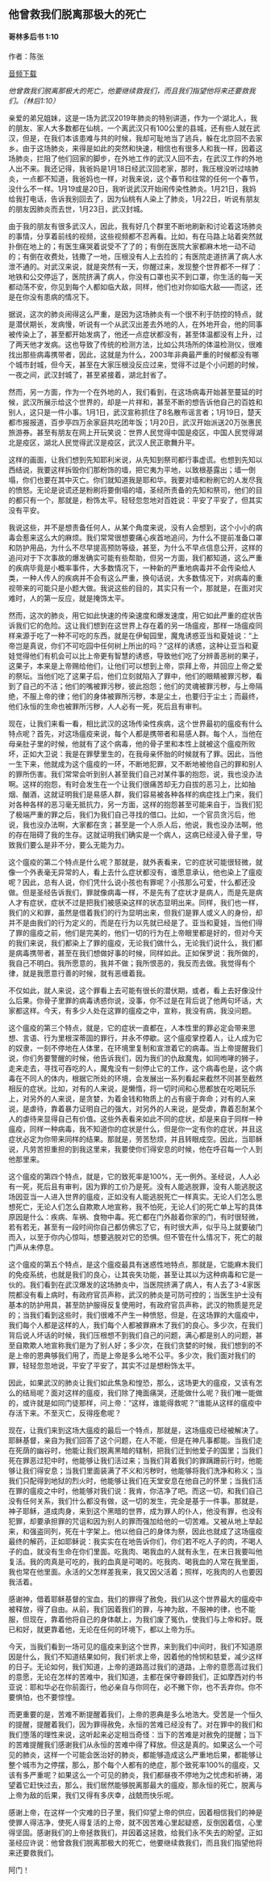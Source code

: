 ﻿## 他曾救我们脱离那极大的死亡

#### 哥林多后书 1:10

作者：陈张

[音频下载](https://link.jscdn.cn/1drv/aHR0cHM6Ly8xZHJ2Lm1zL3UvcyFBaW5LWUhaYVJhLW5sRTVKS0xmeW1ObVNFQ3dfP2U9bFJ4Y2JV.m4a)  

*他曾救我们脱离那极大的死亡，他要继续救我们，而且我们指望他将来还要救我们。（林后1:10）*

亲爱的弟兄姐妹，这是一场为武汉2019年肺炎的特别讲道，作为一个湖北人，我的朋友、家人大多数都在仙桃，一个离武汉只有100公里的县城，还有些人就在武汉，但是，在我们本该患难与共的时候，我却可耻地当了逃兵，躲在北京回不去家乡。由于这场肺炎，来得是如此的突然和快速，相信也有很多人和我一样，因着这场肺炎，拦阻了他们回家的脚步，在外地工作的武汉人回不去，在武汉工作的外地人出不来。我还记得，我爸妈是1月18日经武汉回老家，那时，我压根没听过啥肺炎，一点都不知道，我爸妈也一样，对我来说，这个春节和往常的任何一个春节，没什么不一样。1月19或是20日，我听说武汉开始闹传染性肺炎。1月21日，我妈给我打电话，告诉我别回去了，因为仙桃有人染上了肺炎，1月22日，听说有朋友的朋友因肺炎而去世，1月23日，武汉封城。

由于我的朋友有很多武汉人，因此，我有好几个群里不断地刷新和讨论着这场肺炎的事情，分享着前线的视频，这些视频都不忍再看。比如，有在马路上站着突然就扑倒在地上的；有医生痛哭着说受不了了的；有倒在医院大家都麻木地一动不动的；有倒在收费处，钱撒了一地，压根没有人上去捡的；有医院走道挤满了病人水泄不通的。对武汉来说，就是突然有一天，你醒过来，发现整个世界都不一样了：地铁和公交停运了，医院挤满了病人，你没有口罩也买不到口罩，你生活的每一天都动荡不安，你见到每个人都如临大敌，同样，他们也对你如临大敌——而这，还是在你没有患病的情况下。

据说，这次的肺炎闹得这么严重，是因为这场肺炎有一个很不利于防控的特点，就是潜伏期长，发病慢，听说有一个从武汉出差去外地的人，在外地开会，他的同事被传染上了，甚至都开始发病了，他还一点症状都没有，甚至体温都没有上升，过了两天他才发病。这也导致了传统的检测方法，比如公共场所的体温检测仪，很难找出那些病毒携带者，因此，这就是为什么，2003年非典最严重的时候都没有哪个城市封城，但今天，甚至在大家压根没反应过来，觉得不过是个小问题的时候，一夜之间，武汉封城了，甚至紧接着，湖北封省了。

然而，另一方面，作为一个在外地的人，我们看到，在这场病毒开始甚至蔓延的时候，武汉所展示给这个世界的，却是一片祥和，甚至不断的想告诉他自己的百姓和别人，这只是一件小事。1月1日，武汉宣称抓住了8名散布谣言者；1月19日，楚天都市报报道，百步亭四万余家庭共吃团年饭；1月20日，武汉开始派送20万张惠民旅游券。甚至有朋友在网上开玩笑说：世界人民觉得中国是疫区，中国人民觉得湖北是疫区，湖北人民觉得武汉是疫区，武汉人民正歌舞升平。

这样的画面，让我们想到先知耶利米说，从先知到祭司都行事虚谎。也想到先知以西结说，我要这样拆毁你们那粉饰的墙，把它夷为平地，以致根基露出；墙一倒塌，你们也要在其中灭亡。你们就知道我是耶和华。我要对墙和粉刷它的人发尽我的愤怒。无论是说谎还是粉刷将要倒塌的墙，圣经所责备的先知和祭司，他们的目的都只有一个，那就是，粉饰太平。轻轻忽忽地对百姓说：平安了平安了，但其实没有平安。

我说这些，并不是想责备任何人，从某个角度来说，没有人会想到，这个小小的病毒会惹来这么大的麻烦。我们常常很想要痛心疾首地追问，为什么不提前准备口罩和防护用品，为什么不尽早提高预防等级，甚至，为什么不早点信息公开，这样的追问对于下次事故的爆发确实可能有些帮助，但另一方面，我们都知道，这么严重的疾病毕竟是小概率事件，大多数情况下，一种新的严重地病毒并不会传染给人类，一种人传人的疾病并不会有这么严重，换句话说，大多数情况下，对病毒的重视带来的可能只是小题大做。我说这些的目的，其实只有一个，那就是，在面对灾难时，人的第一反应，就是掩饰太平。

然而，这次的肺炎，用它如此快速的传染速度和爆发速度，用它如此严重的症状告诉我们它的危险。这让我们想到在这世界上存在着的另一场瘟疫，那样一场瘟疫同样来源于吃了一种不可吃的东西，就是在伊甸园里，魔鬼诱惑亚当和夏娃说：“上帝岂是真说，你们不可吃园中任何树上所出的吗？”这样的诱惑，这种让亚当和夏娃觉得他们有机会可以比上帝更有智慧的诱惑，导致他们吃了分辨善恶树的果子，这果子，本来是上帝赐给他们，让他们可以想到上帝，崇拜上帝，并回应上帝之爱的祭坛。当他们吃了这果子后，他们立刻就陷入了罪中，他们的眼睛被罪污秽，看到了自己的不洁；他们的嘴被罪污秽，彼此抱怨；他们的灵魂被罪污秽，与上帝隔绝，不服上帝的律；他们的身体被罪所污秽，本是尘土，也要归于尘土；而最终，他们永恒的生命也被罪所污秽，人人必有一死，死后且有审判。

现在，让我们来看一看，相比武汉的这场传染性疾病，这个世界最初的瘟疫有什么特点呢？首先，对这场瘟疫来说，每个人都是携带者和易感人群。每个人，当他在母亲肚子里的时候，他就有了这个病毒，他的骨子里和本性上就被这个瘟疫所败坏，正如大卫说：我是在罪孽里生的，在我母亲怀胎的时候就有了罪。因此，当他一生下来，他就成为这个瘟疫的一环，不断地犯罪，又不断地被他自己的罪和别人的罪所伤害。我们常常会听到别人甚至我们自己对某件事的抱怨，说，我也没办法啊。这样的抱怨，有时会发生在一个让我们很痛苦却无力自拔的恶习上，比如抽烟、酗酒，这就证明我们是易感人群，我们容易被各种各样的病症找上门来，我们对各种各样的恶习毫无抵抗力，另一方面，这样的抱怨甚至可能来自于，当我们犯了极端严重的罪之后，我们为我们自己寻找的借口。比如，一个官员贪污后，他说，我也没办法啊，大家都在贪；甚至是一个人杀人后，他说，我也没办法啊，他的存在阻碍了我的生存。这就证明我们确实是一个病人，这病已经浸入骨子里，导致我们要么是非不分，要么无能为力。

这个瘟疫的第二个特点是什么呢？那就是，就外表看来，它的症状可能很轻微，就像一个外表毫无异常的人，看上去什么症状都没有，谁愿意承认，他也染上了瘟疫呢？因此，总有人说，你们凭什么说小孩也有罪呢？小孩那么可爱，什么都还没做。但是圣经告诉我们，罪就像病毒一样，不是先有了症状才是病人，而是先是病人才有症状，症状不过是把我们被感染这样的状态显明出来。同样，我们也一样，我们的义和罪，虽然是借着我们的行为显明出来，但我们是罪人或义人的身份，却并不是由我们的行为定义的，而是在行为以先就已经是了。亚当和夏娃，当他们得了罪的瘟疫之前，他们是完美的，他们一切的行为在上帝眼里都是好的，但对今天的我们来说，我们都染上了罪的瘟疫，无论我们做什么，无论我们说什么，我们都是病毒携带者，甚至在我们想做好事的时候，同样如此。正如保罗说：我所做的，我自己不明白。我所愿意的，我并不做；我所恨恶的，我反而去做。我觉得有个律，就是我愿意行善的时候，就有恶缠着我。

不仅如此，就人来说，这个罪看上去可能有很长的潜伏期，或者，看上去好像没什么后果。你骨子里罪的病毒诱惑你说，没事，你不过是在背后说了他两句坏话，大家都这样。今天，有多少人处在这罪的瘟疫之中，宣称，我没有病，我没问题。

这个瘟疫的第三个特点，就是，它的症状一直都在，人本性里的罪必定会带来思想、言语、行为里根深蒂固的罪行，并永不停歇。这个瘟疫掌控着人，让人成为它的奴隶，一刻不停地在人体里，在环境里复制和宣泄着它的病毒。当上帝提醒我们说，你们务要警醒的时候，他告诉我们，因为我们的仇敌魔鬼，如同咆哮的狮子，走来走去，寻找可吞吃的人，魔鬼没有一刻停止它的工作，这个病毒也是，这个病毒在不同人的体内，根据它所处的环境，会发展出一系列看起来截然不同甚至截然相反的症状。比如，对有的人来说，是懒惰，将一切时间和心思都放在吃喝玩乐上，对另外的人来说，是贪婪，为着金钱和物质上的占有疲于奔命；对有的人来说，是虐待，靠着暴力证明自己的强大，对另外的人来说，是受虐，靠着忍耐某个人的虐待来显得自己有价值。这些外表看来如此不同的症状，却是来自于同样一种瘟疫，同样一种病毒，我不知道你的症状是什么，但是你一定有你的症状，并且这症状必定为你带来同样的结果。那就是，劳苦愁烦，并且转眼成空。因此，当耶稣说，凡劳苦担重担的到我这里来，我要使你们得安息的时候，他在呼召每一个人到他那里来。

这个瘟疫的第四个特点，就是，它的致死率是100%，无一例外。圣经说，人人必有一死，死后且有审判，因为罪的工价乃是死。没有人能逃脱罪，没有人能逃脱这场因亚当一人进入世界的瘟疫，正如没有人能逃脱死亡一样真实。无论人们怎么思想死亡，无论人们怎么自欺欺人地宣称，我不怕死，无论人们的死亡单上写的具体原因是什么：疾病、车祸、食物中毒。死亡都在门外敲着你家的门，有时很轻微，若有若无，甚至有一段时间你自己都仿佛忘了它，有时很大声，似乎马上就要破门而入，以至于你内心惊叫，想要逃脱对它的恐惧。但不管在什么情况下，死亡的敲门声从未停息。

这个瘟疫的第五个特点，是这个瘟疫最具有迷惑性地特点，那就是，它能麻木我们的免疫系统，也就是我们的良心，让其丧失功能，甚至让其以为这种病毒和它是一伙的。我们看到在武汉爆发的这场肺炎中，当医院挤满了病人，有人去了3-4家医院都没有看上病时，有政府官员声称，武汉的肺炎是可防可控的；当医生护士没有基本的防护用具，甚至防护服得反复使用时，有政府官员声称，武汉的物质是充足的；当我们看到这些时，我们很难不产生一种愤怒，但是，在这场罪的大瘟疫中，我们每个人都是这样的人，我们每个人都被罪麻木了我们的良心。多少次，在我们背后说人坏话的时候，我们压根想不到我们自己的问题，满心都是别人的问题，甚至自欺欺人地宣称我们是为了别人好；多少次，在我们贪婪的时候，我们想到的不是上帝的恩典够我们用了，而是上帝是多么地不公平。多少次，我们面对我们的罪，轻轻忽忽地说，平安了平安了，其实不过是想粉饰太平。

因此，如果武汉的肺炎让我们如此焦急和惶恐，那么，这场更大的瘟疫，又该有怎么的结局呢？面对这样的瘟疫，我们除了掩面痛哭，还能做什么呢？我们唯一能做的，或许就是如同门徒那样，问上帝：“这样，谁能得救呢？”谁能从这样的瘟疫中存活下来。不至灭亡，反得痊愈呢？

现在，让我们来到这场大瘟疫的最后一个特点，那就是，这场瘟疫已经被解决了。耶稣基督，亲自为我们回答了这个问题，在人不能，但是在神凡事都能。当我们走在死荫的幽谷时，他能让我们脱离黑暗的辖制，把我们迁到他爱子的国里；当我们死在罪恶过犯中时，他能够让我们活过来；当我们背着我们的罪蹒跚前行时，他能够让我们得安息；当我们里面装满了不义和污秽时，他能够将我们洗净和称义；当我们只配得到地狱的烈火时，他能够让我们在天堂安息在他自己的怀里；当我们活在罪的瘟疫之中时，他能够对我们说：我肯，你洁净了吧。而这一切，和我们自己没有任何关系，我们什么都没有做，这一切的发生，完全是基于一件事。那就是，神子耶稣，道成肉身，来到这个黑暗的世界，成为罪人的仆人，他没有罪，也没有犯罪，却要承担罪的咒诅和因为别人的罪而强加给他的一切苦难。又被从地上举起来，和强盗同列，死在十字架上。他以他自己的身体为祭，因此也就成了这场瘟疫最终的解药，正如耶稣说：我实实在在地告诉你们，你们若不吃人子的肉，不喝人子的血，就没有生命在你们里面。吃我肉、喝我血的人就有永生，在末日我要叫他复活。我的肉真是可吃的，我的血真是可喝的。吃我肉、喝我血的人常在我里面，我也常在他里面。永活的父怎样差我来，我又因父活着；照样，吃我肉的人也要因我活着。

感谢神，借着耶稣基督的宝血，我们的罪得了赦免，我们从这个世界最大的瘟疫中被释放，得了自由。从前，我们因着我们的罪，与神为敌，不服神的律，也不能服，但现在，靠着他将自己的身体献上，为我们废了冤仇，使我们与上帝和好。既已和好，就更靠着他，无论在任何的环境下，都以上帝为乐。

今天，当我们看到一场可见的瘟疫来到这个世界，来到我们中间时，我们不知道原因是什么，我们不知道结果如何，我们祈求上帝，因着他的怜悯和慈爱，减少这样的日子。无论如何，我们知道，上帝的道路高过我们的道路，上帝的意愿高过我们的意愿，无论在怎样的苦难中，我们知道，主都在保守眷顾我们，正如摩西对约书亚说：耶和华必在你前面行，他必亲自与你同在，必不撇下你，也不丢弃你。你不要惧怕，也不要惊惶。

而更重要的是，苦难不断提醒着我们，上帝的恩典是多么地浩大。受苦是一个恒久的提醒，提醒着我们，因为罪得赦免，永恒的苦难已经没有了。对在罪中的我们和我们堕落的理性来说，这听起来必定相当奇怪：当下的苦难是对赦免的提醒；当下的苦难提醒我们感谢我们从永恒的苦难中得了释放。但这是真的。如果这么一个可见的肺炎，这样一个可能会医治好的肺炎，都能够造成这么严重地后果，都能够让整个城市为之停摆，那么，那个每个人都有的绝症，那个致死率100%的瘟疫，又该有多严重呢？如果这么一个可见的肺炎，我们都昼夜不停地为之忧虑和祈祷，渴望着它赶快过去，那么，我们居然能够脱离那最大的瘟疫，那永恒的死亡，脱离与上帝为敌的后果，我们又得有多庆幸，战兢而快乐呢。

感谢上帝，在这样一个灾难的日子里，我们仰望上帝的供应，因着相信我们的神是使罪人得洁净，使死人得复活的上帝，就不因苦难心里起疑惑，反倒因着信，心里得坚固。感谢我们的上帝拯救我们，并因着这拯救，给我们永不失去的盼望。正如圣经应许说：他曾救我们脱离那极大的死亡，他要继续救我们，而且我们指望他将来还要救我们。

阿门！

